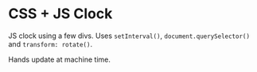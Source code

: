 # CSS + JS Clock

JS clock using a few divs. Uses `setInterval()`, `document.querySelector()` and `transform: rotate()`. 

Hands update at machine time.